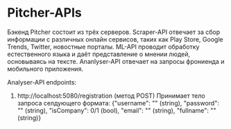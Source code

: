# Pitcher-APIs
Бэкенд Pitcher состоит из трёх серверов. Scraper-API отвечает за сбор информации с различных онлайн сервисов, таких как Play Store, Google Trends, Twitter, новостные порталы. ML-API проводит обработку естественного языка и даёт представление о мнении людей, основываясь на тексте.
 Ananlyser-API отвечает на запросы фрониенда и мобильного приложения.
 
 Analyser-API endpoints:
 1. http://localhost:5080/registration (метод POST)
    Принимает тело запроса селдующего формата: {"username": "" (string), "password": "" (string), "isCompany": 0/1 (bool), "email": "" (string), "fullname": "" (string)}
